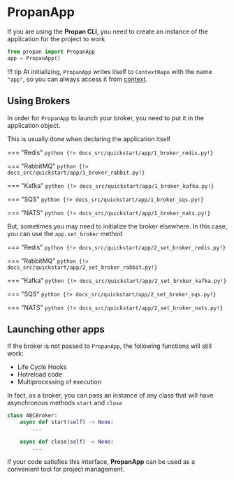 # **PropanApp**

If you are using the **Propan CLI**, you need to create an instance of the application for the project to work

```python
from propan import PropanApp
app = PropanApp()
```

!!! tip
    At initializing, `PropanApp` writes itself to `ContextRepo` with the name `"app"`, so you can always access it from [context](../5_dependency/2_context).

## Using Brokers

In order for `PropanApp` to launch your broker, you need to put it in the application object.

This is usually done when declaring the application itself

=== "Redis"
    ```python
    {!> docs_src/quickstart/app/1_broker_redis.py!}
    ```

=== "RabbitMQ"
    ```python
    {!> docs_src/quickstart/app/1_broker_rabbit.py!}
    ```

=== "Kafka"
    ```python
    {!> docs_src/quickstart/app/1_broker_kafka.py!}
    ```

=== "SQS"
    ```python
    {!> docs_src/quickstart/app/1_broker_sqs.py!}
    ```

=== "NATS"
    ```python
    {!> docs_src/quickstart/app/1_broker_nats.py!}
    ```

But, sometimes you may need to initialize the broker elsewhere. In this case, you can use the `app.set_broker` method

=== "Redis"
    ```python
    {!> docs_src/quickstart/app/2_set_broker_redis.py!}
    ```

=== "RabbitMQ"
    ```python
    {!> docs_src/quickstart/app/2_set_broker_rabbit.py!}
    ```

=== "Kafka"
    ```python
    {!> docs_src/quickstart/app/2_set_broker_kafka.py!}
    ```

=== "SQS"
    ```python
    {!> docs_src/quickstart/app/2_set_broker_sqs.py!}
    ```

=== "NATS"
    ```python
    {!> docs_src/quickstart/app/2_set_broker_nats.py!}
    ```

## Launching other apps

If the broker is not passed to `PropanApp`, the following functions will still work:

* Life Cycle Hooks
* Hotreload code
* Multiprocessing of execution

In fact, as a broker, you can pass an instance of any class that will have asynchronous methods `start` and `close`

```python
class ABCBroker:
    async def start(self) -> None:
        ...
    
    async def close(self) -> None:
        ...
```

If your code satisfies this interface, **PropanApp** can be used as a convenient tool for project management.